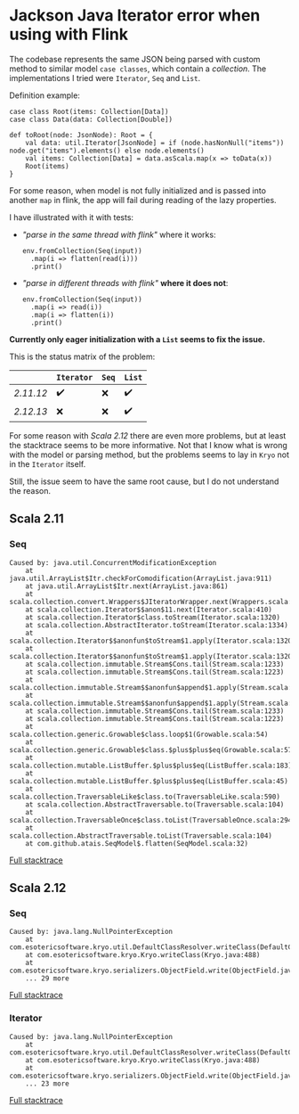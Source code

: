 # Jackson Java Iterator error when using with Flink

The codebase represents the same JSON being parsed with custom method to similar model `case classes`, 
which contain a *collection*. The implementations I tried were `Iterator`, `Seq` and `List`.

Definition example:

```
case class Root(items: Collection[Data])
case class Data(data: Collection[Double])

def toRoot(node: JsonNode): Root = {
    val data: util.Iterator[JsonNode] = if (node.hasNonNull("items")) node.get("items").elements() else node.elements()
    val items: Collection[Data] = data.asScala.map(x => toData(x))
    Root(items)
}
```

For some reason, when model is not fully initialized and is passed into another `map` in flink, 
the app will fail during reading of the lazy properties.

I have illustrated with it with tests:
 - *"parse in the same thread with flink"* where it works:
    ```
    env.fromCollection(Seq(input))
      .map(i => flatten(read(i)))
      .print()
    ```
 - *"parse in different threads with flink"* **where it does not**:
    ```
    env.fromCollection(Seq(input))
      .map(i => read(i))
      .map(i => flatten(i))
      .print()
    ```

**Currently only eager initialization with a `List` seems to fix the issue.**

This is the status matrix of the problem:

|             | `Iterator`         | `Seq`              | `List`                   |
|-------------|------------        |-------             |--------                  |
| *2.11.12*   | :heavy_check_mark: | :x:                | :heavy_check_mark:       |
| *2.12.13*   | :x:                | :x:                | :heavy_check_mark:       |

For some reason with *Scala 2.12* there are even more problems, but at least the stacktrace 
seems to be more informative. Not that I know what is wrong with the model or parsing method,
but the problems seems to lay in `Kryo` not in the `Iterator` itself.

Still, the issue seem to have the same root cause, but I do not understand the reason.

## Scala 2.11
### Seq

```
Caused by: java.util.ConcurrentModificationException
	at java.util.ArrayList$Itr.checkForComodification(ArrayList.java:911)
	at java.util.ArrayList$Itr.next(ArrayList.java:861)
	at scala.collection.convert.Wrappers$JIteratorWrapper.next(Wrappers.scala:43)
	at scala.collection.Iterator$$anon$11.next(Iterator.scala:410)
	at scala.collection.Iterator$class.toStream(Iterator.scala:1320)
	at scala.collection.AbstractIterator.toStream(Iterator.scala:1334)
	at scala.collection.Iterator$$anonfun$toStream$1.apply(Iterator.scala:1320)
	at scala.collection.Iterator$$anonfun$toStream$1.apply(Iterator.scala:1320)
	at scala.collection.immutable.Stream$Cons.tail(Stream.scala:1233)
	at scala.collection.immutable.Stream$Cons.tail(Stream.scala:1223)
	at scala.collection.immutable.Stream$$anonfun$append$1.apply(Stream.scala:255)
	at scala.collection.immutable.Stream$$anonfun$append$1.apply(Stream.scala:255)
	at scala.collection.immutable.Stream$Cons.tail(Stream.scala:1233)
	at scala.collection.immutable.Stream$Cons.tail(Stream.scala:1223)
	at scala.collection.generic.Growable$class.loop$1(Growable.scala:54)
	at scala.collection.generic.Growable$class.$plus$plus$eq(Growable.scala:57)
	at scala.collection.mutable.ListBuffer.$plus$plus$eq(ListBuffer.scala:183)
	at scala.collection.mutable.ListBuffer.$plus$plus$eq(ListBuffer.scala:45)
	at scala.collection.TraversableLike$class.to(TraversableLike.scala:590)
	at scala.collection.AbstractTraversable.to(Traversable.scala:104)
	at scala.collection.TraversableOnce$class.toList(TraversableOnce.scala:294)
	at scala.collection.AbstractTraversable.toList(Traversable.scala:104)
	at com.github.atais.SeqModel$.flatten(SeqModel.scala:32)
```

[Full stacktrace](scala211seq.stacktrace)

## Scala 2.12

### Seq

```
Caused by: java.lang.NullPointerException
	at com.esotericsoftware.kryo.util.DefaultClassResolver.writeClass(DefaultClassResolver.java:80)
	at com.esotericsoftware.kryo.Kryo.writeClass(Kryo.java:488)
	at com.esotericsoftware.kryo.serializers.ObjectField.write(ObjectField.java:57)
	... 29 more
```

[Full stacktrace](scala212seq.stacktrace)

### Iterator

```
Caused by: java.lang.NullPointerException
	at com.esotericsoftware.kryo.util.DefaultClassResolver.writeClass(DefaultClassResolver.java:80)
	at com.esotericsoftware.kryo.Kryo.writeClass(Kryo.java:488)
	at com.esotericsoftware.kryo.serializers.ObjectField.write(ObjectField.java:57)
	... 23 more
```

[Full stacktrace](scala212iterator.stacktrace)
